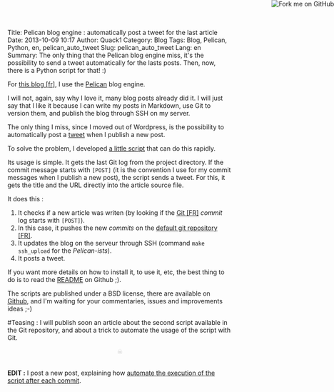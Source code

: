 Title: Pelican blog engine : automatically post a tweet for the last article
Date: 2013-10-09 10:17
Author: Quack1
Category: Blog
Tags: Blog, Pelican, Python, en, pelican_auto_tweet
Slug: pelican_auto_tweet
Lang: en
Summary: The only thing that the Pelican blog engine miss, it's the possibility to send a tweet automatically for the lasts posts. Then, now, there is a Python script for that! :)

<a href="https://github.com/quack1/pelican_auto_tweet"><img style="position: absolute; top: 0; right: 0; border: 0;" src="https://s3.amazonaws.com/github/ribbons/forkme_right_darkblue_121621.png" alt="Fork me on GitHub"></a>

For [this blog [fr]]({filename}/blog_v3.md), I use the [Pelican](http://getpelican.com) blog engine.

I will not, again, say why I love it, many blog posts already did it. I will just say that I like it because I can write my posts in Markdown, use Git to version them, and publish the blog through SSH on my server.

The only thing I miss, since I moved out of Wordpress, is the possibility to automatically post a [tweet](https://twitter.com/_Quack1) when I publish a new post.

To solve the problem, I developed [a little script](https://github.com/quack1/pelican_auto_tweet) that can do this rapidly.

Its usage is simple. It gets the last Git log from the project directory. If the commit message starts with `[POST]` (it is the convention I use for my commit messages when I publish a new post), the script sends a tweet. For this, it gets the title and the URL directly into the article source file. 

It does this : 

1. It checks if a new article was writen (by looking if the [Git [FR]](http://blog.quack1.me/tag/git.html "Blog Quack1 - Tag « Git »") _commit_ log starts with `[POST]`).
2. In this case, it pushes the new _commits_ on the [default git repository [FR]]({filename}/git_push_multiple_remote.md "Git : Pusher ses modifications sur plusieurs dépôts en une seule commande").
3. It updates the blog on the serveur through SSH (command `make ssh_upload` for the _Pelican-ists_).
4. It posts a tweet.

If you want more details on how to install it, to use it, etc, the best thing to do is to read the [README](https://github.com/quack1/pelican_auto_tweet) on Github ;).

The scripts are published under a BSD license, there are available on [Github](https://github.com/quack1/pelican_auto_tweet), and I'm waiting for your commentaries, issues and improvements ideas ;-)

\#Teasing : I will publish soon an article about the second script available in the Git repository, and about a trick to automate the usage of the script with Git.

<div align="center" style="color:#ccc;">☠</div> &nbsp;

**EDIT :** I post a new post, explaining how [automate the execution of the script after each commit]({filename}/git_hooks_pelican-en.md "Automatically publish new Pelican blog post using the power of Git").